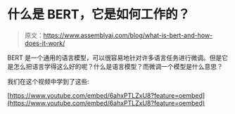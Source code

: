 # 什么是 BERT，它是如何工作的？

> 原文：<https://www.assemblyai.com/blog/what-is-bert-and-how-does-it-work/>

BERT 是一个通用的语言模型，可以很容易地针对许多语言任务进行微调。但是它是怎么把语言学得这么好的呢？什么是语言模型？而微调一个模型是什么意思？

我们在这个视频中学到了这些:

[https://www.youtube.com/embed/6ahxPTLZxU8?feature=oembed](https://www.youtube.com/embed/6ahxPTLZxU8?feature=oembed)